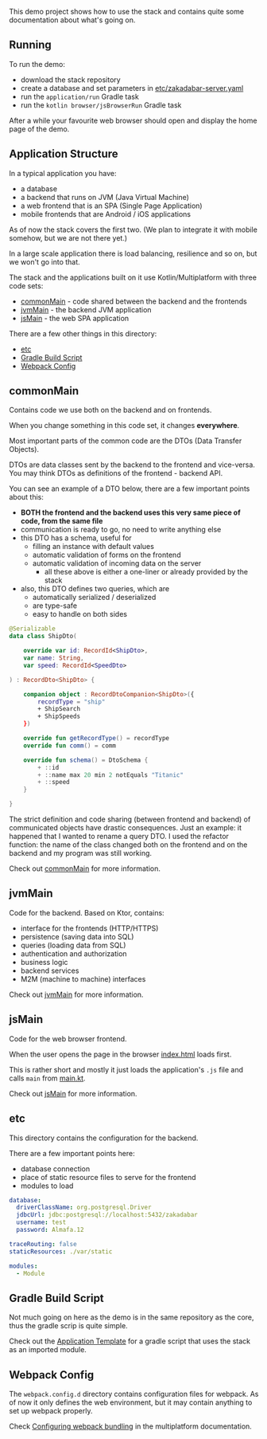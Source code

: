 This demo project shows how to use the stack and contains quite some documentation about what's going on.

## Running

To run the demo:

* download the stack repository
* create a database and set parameters in [etc/zakadabar-server.yaml](etcakadabar-server.yaml)
* run the `application/run` Gradle task
* run the `kotlin browser/jsBrowserRun` Gradle task

After a while your favourite web browser should open and display the home page of the demo.

## Application Structure

In a typical application you have:

* a database
* a backend that runs on JVM (Java Virtual Machine)
* a web frontend that is an SPA (Single Page Application)
* mobile frontends that are Android / iOS applications

As of now the stack covers the first two. (We plan to integrate it with mobile somehow, but we are not there yet.)

In a large scale application there is load balancing, resilience and so on, but we won't go into that.

The stack and the applications built on it use Kotlin/Multiplatform with three code sets:

* [commonMain](#commonMain) - code shared between the backend and the frontends
* [jvmMain](#jvmMain) - the backend JVM application
* [jsMain](#jsMain) - the web SPA application

There are a few other things in this directory:

* [etc](#etc)
* [Gradle Build Script](#Gradle-Build-Script)
* [Webpack Config](#Webpack-Config)

## commonMain

Contains code we use both on the backend and on frontends.

When you change something in this code set, it changes **everywhere**.

Most important parts of the common code are the DTOs (Data Transfer Objects).

DTOs are data classes sent by the backend to the frontend and vice-versa. You may think DTOs as definitions of the frontend - backend API.

You can see an example of a DTO below, there are a few important points about this:

* **BOTH the frontend and the backend uses this very same piece of code, from the same file**
* communication is ready to go, no need to write anything else
* this DTO has a schema, useful for
  * filling an instance with default values
  * automatic validation of forms on the frontend
  * automatic validation of incoming data on the server
    * all these above is either a one-liner or already provided by the stack
* also, this DTO defines two queries, which are
    * automatically serialized / deserialized
    * are type-safe
    * easy to handle on both sides

```kotlin
@Serializable
data class ShipDto(

    override var id: RecordId<ShipDto>,
    var name: String,
    var speed: RecordId<SpeedDto>

) : RecordDto<ShipDto> {

    companion object : RecordDtoCompanion<ShipDto>({
        recordType = "ship"
        + ShipSearch
        + ShipSpeeds
    })

    override fun getRecordType() = recordType
    override fun comm() = comm

    override fun schema() = DtoSchema {
        + ::id
        + ::name max 20 min 2 notEquals "Titanic"
        + ::speed
    }

}
```

The strict definition and code sharing (between frontend and backend) of communicated objects have drastic consequences.
Just an example: it happened that I wanted to rename a query DTO. I used the refactor function: the name of the class
changed both on the frontend and on the backend and my program was still working.

Check out [commonMain](srcommonMain/kotlin/zakadabar/demo/data/README.md) for more information.

## jvmMain

Code for the backend. Based on Ktor, contains:

* interface for the frontends (HTTP/HTTPS)
* persistence (saving data into SQL)
* queries (loading data from SQL)
* authentication and authorization
* business logic
* backend services
* M2M (machine to machine) interfaces

Check out [jvmMain](srcvmMain) for more information.

## jsMain

Code for the web browser frontend.

When the user opens the page in the browser [index.html](srcsMain/resources/index.html) loads first.

This is rather short and mostly it just loads the application's `.js` file and calls `main`
from [main.kt](srcsMain/kotlin/main.kt).

Check out [jsMain](srcsMain) for more information.

## etc

This directory contains the configuration for the backend.

There are a few important points here:

* database connection
* place of static resource files to serve for the frontend
* modules to load

```yaml
database:
  driverClassName: org.postgresql.Driver
  jdbcUrl: jdbc:postgresql://localhost:5432/zakadabar
  username: test
  password: Almafa.12

traceRouting: false
staticResources: ./var/static

modules:
  - Module
```

## Gradle Build Script

Not much going on here as the demo is in the same repository as the core, thus the gradle scrip is quite simple.

Check out the [Application Template](https://github.com/spxbhuhb/zakadabar-application-template) for a gradle script that uses the stack as an imported module.

## Webpack Config

The `webpack.config.d` directory contains configuration files for webpack. As of now it only defines the web environment, but it may contain anything to set up webpack properly.

Check [Configuring webpack bundling](https://kotlinlang.org/docs/reference/js-project-setup.html#configuring-webpack-bundling)
in the multiplatform documentation.